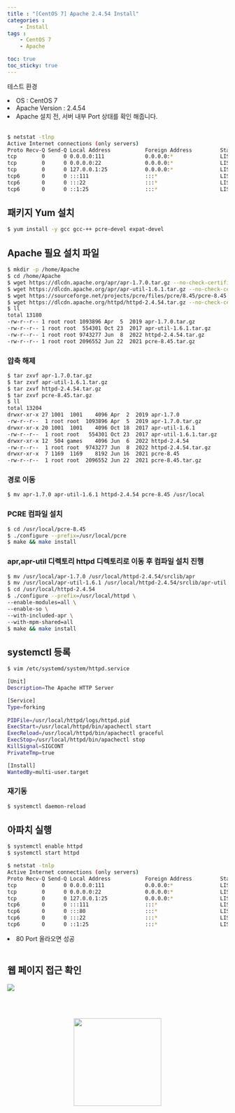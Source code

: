 ```yaml
---
title : "[CentOS 7] Apache 2.4.54 Install"
categories : 
    - Install 
tags :
    - CentOS 7
    - Apache

toc: true
toc_sticky: true
---
```



테스트 환경<br>
<li>OS : CentOS 7</li>
<li>Apache Version : 2.4.54</li>
<li>Apache 설치 전, 서버 내부 Port 상태를 확인 해줍니다.</li><br>

```bash
$ netstat -tlnp
Active Internet connections (only servers)
Proto Recv-Q Send-Q Local Address           Foreign Address         State       PID/Program name    
tcp        0      0 0.0.0.0:111             0.0.0.0:*               LISTEN      1/systemd           
tcp        0      0 0.0.0.0:22              0.0.0.0:*               LISTEN      4158/sshd           
tcp        0      0 127.0.0.1:25            0.0.0.0:*               LISTEN      4772/master         
tcp6       0      0 :::111                  :::*                    LISTEN      1/systemd           
tcp6       0      0 :::22                   :::*                    LISTEN      4158/sshd           
tcp6       0      0 ::1:25                  :::*                    LISTEN      4772/master  
```

## 패키지 Yum 설치
```bash
$ yum install -y gcc gcc-++ pcre-devel expat-devel
```

## Apache 필요 설치 파일
```bash
$ mkdir -p /home/Apache
$ cd /home/Apache
$ wget https://dlcdn.apache.org/apr/apr-1.7.0.tar.gz --no-check-certificate
$ wget https://dlcdn.apache.org/apr/apr-util-1.6.1.tar.gz --no-check-certificate
$ wget https://sourceforge.net/projects/pcre/files/pcre/8.45/pcre-8.45.tar.gz --no-check-certificate
$ wget https://dlcdn.apache.org/httpd/httpd-2.4.54.tar.gz --no-check-certificate
$ ll
total 13180
-rw-r--r-- 1 root root 1093896 Apr  5  2019 apr-1.7.0.tar.gz
-rw-r--r-- 1 root root  554301 Oct 23  2017 apr-util-1.6.1.tar.gz
-rw-r--r-- 1 root root 9743277 Jun  8  2022 httpd-2.4.54.tar.gz
-rw-r--r-- 1 root root 2096552 Jun 22  2021 pcre-8.45.tar.gz
```

### 압축 해제
```bash
$ tar zxvf apr-1.7.0.tar.gz
$ tar zxvf apr-util-1.6.1.tar.gz
$ tar zxvf httpd-2.4.54.tar.gz
$ tar zxvf pcre-8.45.tar.gz
$ ll
total 13204
drwxr-xr-x 27 1001  1001    4096 Apr  2  2019 apr-1.7.0
-rw-r--r--  1 root root  1093896 Apr  5  2019 apr-1.7.0.tar.gz
drwxr-xr-x 20 1001  1001    4096 Oct 18  2017 apr-util-1.6.1
-rw-r--r--  1 root root   554301 Oct 23  2017 apr-util-1.6.1.tar.gz
drwxr-xr-x 12  504 games    4096 Jun  6  2022 httpd-2.4.54
-rw-r--r--  1 root root  9743277 Jun  8  2022 httpd-2.4.54.tar.gz
drwxr-xr-x  7 1169  1169    8192 Jun 16  2021 pcre-8.45
-rw-r--r--  1 root root  2096552 Jun 22  2021 pcre-8.45.tar.gz
```

### 경로 이동
```bash
$ mv apr-1.7.0 apr-util-1.6.1 httpd-2.4.54 pcre-8.45 /usr/local
```

### PCRE 컴파일 설치
```bash
$ cd /usr/local/pcre-8.45
$ ./configure --prefix=/usr/local/pcre
$ make && make install
```

### apr,apr-util 디렉토리 httpd 디렉토리로 이동 후 컴파일 설치 진행
```bash
$ mv /usr/local/apr-1.7.0 /usr/local/httpd-2.4.54/srclib/apr
$ mv /usr/local/apr-util-1.6.1 /usr/local/httpd-2.4.54/srclib/apr-util
$ cd /usr/local/httpd-2.4.54
$ ./configure --prefix=/usr/local/httpd \
--enable-modules=all \
--enable-so \
--with-included-apr \
--with-mpm-shared=all
$ make && make install
```

## systemctl 등록
```bash
$ vim /etc/systemd/system/httpd.service

[Unit]
Description=The Apache HTTP Server

[Service]
Type=forking
     
PIDFile=/usr/local/httpd/logs/httpd.pid
ExecStart=/usr/local/httpd/bin/apachectl start
ExecReload=/usr/local/httpd/bin/apachectl graceful
ExecStop=/usr/local/httpd/bin/apachectl stop
KillSignal=SIGCONT
PrivateTmp=true

[Install]
WantedBy=multi-user.target
```

### 재기동
```bash
$ systemctl daemon-reload
```

## 아파치 실행
```bash
$ systemctl enable httpd
$ systemctl start httpd
```
```bash
$ netstat -tnlp
Active Internet connections (only servers)
Proto Recv-Q Send-Q Local Address           Foreign Address         State       PID/Program name    
tcp        0      0 0.0.0.0:111             0.0.0.0:*               LISTEN      1/systemd           
tcp        0      0 0.0.0.0:22              0.0.0.0:*               LISTEN      4158/sshd           
tcp        0      0 127.0.0.1:25            0.0.0.0:*               LISTEN      4772/master         
tcp6       0      0 :::111                  :::*                    LISTEN      1/systemd           
tcp6       0      0 :::80                   :::*                    LISTEN      31269/httpd         
tcp6       0      0 :::22                   :::*                    LISTEN      4158/sshd           
tcp6       0      0 ::1:25                  :::*                    LISTEN      4772/master  
```
<li>80 Port 올라오면 성공</li><br>

## 웹 페이지 접근 확인
<img src="https://github.com/hyundo0630/hyundo0630.github.io/blob/main/images/Apache%20Install/20230114_143525.png?raw=true">

<br><br>
<div style="text-align:center;">
<img src="https://github.com/hyundo0630/hyundo0630.github.io/blob/main/images/%EA%B0%90%EC%82%AC%ED%95%A9%EB%8B%88%EB%8B%A4.gif?raw=true" width="200" height="200">
</div>